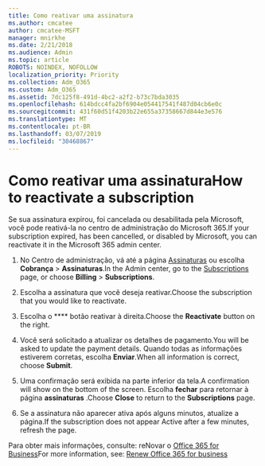 ```yaml
---
title: Como reativar uma assinatura
ms.author: cmcatee
author: cmcatee-MSFT
manager: mnirkhe
ms.date: 2/21/2018
ms.audience: Admin
ms.topic: article
ROBOTS: NOINDEX, NOFOLLOW
localization_priority: Priority
ms.collection: Adm_O365
ms.custom: Adm_O365
ms.assetid: 7dc125f8-491d-4bc2-a2f2-b73c7bda3035
ms.openlocfilehash: 614bdcc4fa2bf6904e054417541f487d04cb6e0c
ms.sourcegitcommit: 431f60d51f4203b22e655a37358667d844e3e576
ms.translationtype: MT
ms.contentlocale: pt-BR
ms.lasthandoff: 03/07/2019
ms.locfileid: "30468867"
---
```

# <a name="how-to-reactivate-a-subscription"></a><span data-ttu-id="1fc69-102">Como reativar uma assinatura</span><span class="sxs-lookup"><span data-stu-id="1fc69-102">How to reactivate a subscription</span></span>

<span data-ttu-id="1fc69-103">Se sua assinatura expirou, foi cancelada ou desabilitada pela Microsoft, você pode reativá-la no centro de administração do Microsoft 365.</span><span class="sxs-lookup"><span data-stu-id="1fc69-103">If your subscription expired, has been cancelled, or disabled by Microsoft, you can reactivate it in the Microsoft 365 admin center.</span></span>
  
1. <span data-ttu-id="1fc69-104">No Centro de administração, vá até a página [Assinaturas](https://go.microsoft.com/fwlink/p/?linkid=842054) ou escolha **Cobrança** \> **Assinaturas**.</span><span class="sxs-lookup"><span data-stu-id="1fc69-104">In the Admin center, go to the [Subscriptions](https://go.microsoft.com/fwlink/p/?linkid=842054) page, or choose **Billing** \> **Subscriptions**.</span></span>
    
2. <span data-ttu-id="1fc69-105">Escolha a assinatura que você deseja reativar.</span><span class="sxs-lookup"><span data-stu-id="1fc69-105">Choose the subscription that you would like to reactivate.</span></span>
    
3. <span data-ttu-id="1fc69-106">Escolha o \*\*\*\* botão reativar à direita.</span><span class="sxs-lookup"><span data-stu-id="1fc69-106">Choose the **Reactivate** button on the right.</span></span> 
    
4. <span data-ttu-id="1fc69-107">Você será solicitado a atualizar os detalhes de pagamento.</span><span class="sxs-lookup"><span data-stu-id="1fc69-107">You will be asked to update the payment details.</span></span> <span data-ttu-id="1fc69-108">Quando todas as informações estiverem corretas, escolha **Enviar**.</span><span class="sxs-lookup"><span data-stu-id="1fc69-108">When all information is correct, choose **Submit**.</span></span>
    
5. <span data-ttu-id="1fc69-109">Uma confirmação será exibida na parte inferior da tela.</span><span class="sxs-lookup"><span data-stu-id="1fc69-109">A confirmation will show on the bottom of the screen.</span></span> <span data-ttu-id="1fc69-110">Escolha **fechar** para retornar à página **assinaturas** .</span><span class="sxs-lookup"><span data-stu-id="1fc69-110">Choose **Close** to return to the **Subscriptions** page.</span></span> 
    
6. <span data-ttu-id="1fc69-111">Se a assinatura não aparecer ativa após alguns minutos, atualize a página.</span><span class="sxs-lookup"><span data-stu-id="1fc69-111">If the subscription does not appear Active after a few minutes, refresh the page.</span></span>
    
<span data-ttu-id="1fc69-112">Para obter mais informações, consulte: reNovar o [Office 365 for Business](https://support.office.com/article/8d83b530-f4ca-47f6-a666-e5791cbacc7e)</span><span class="sxs-lookup"><span data-stu-id="1fc69-112">For more information, see: [Renew Office 365 for business](https://support.office.com/article/8d83b530-f4ca-47f6-a666-e5791cbacc7e)</span></span>
  


